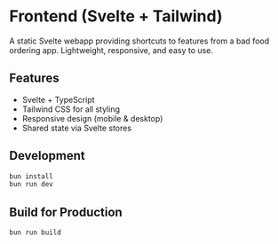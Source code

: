 # Frontend (Svelte + Tailwind)

A static Svelte webapp providing shortcuts to features from a bad food ordering app. Lightweight, responsive, and easy to use.

## Features

- Svelte + TypeScript
- Tailwind CSS for all styling
- Responsive design (mobile & desktop)
- Shared state via Svelte stores

## Development

```sh
bun install
bun run dev
```

## Build for Production

```sh
bun run build
```